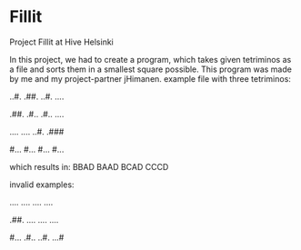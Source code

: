 # Fillit
Project Fillit at Hive Helsinki

In this project, we had to create a program, which takes given tetriminos as a file and sorts them in a smallest square possible.
This program was made by me and my project-partner jHimanen.
example file with three tetriminos:

..#.
.##.
..#.
....

.##.
.#..
.#..
....

....
....
..#.
.###

#...
#...
#...
#...

which results in:
BBAD
BAAD
BCAD
CCCD

invalid examples:

....
....
....
....

.##.
....
....
....

#...
.#..
..#.
...#
